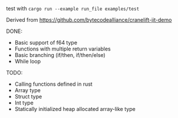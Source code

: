 test with `cargo run --example run_file examples/test`

Derived from https://github.com/bytecodealliance/cranelift-jit-demo

DONE:
- Basic support of f64 type
- Functions with multiple return variables
- Basic branching (if/then, if/then/else)
- While loop

TODO:
- Calling functions defined in rust
- Array type
- Struct type
- Int type
- Statically initialized heap allocated array-like type